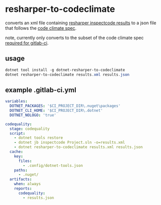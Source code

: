 # resharper-to-codeclimate

converts an xml file containing [resharper inspectcode results](https://www.jetbrains.com/help/resharper/InspectCode.html#understanding-output) to
a json file that follows the [code climate spec](https://github.com/codeclimate/platform/blob/master/spec/analyzers/SPEC.md#data-types).

note, currently only converts to the subset of the code climate spec [required for gitlab-ci](https://docs.gitlab.com/ee/user/project/merge_requests/code_quality.html#implementing-a-custom-tool).

## usage

```powershell
dotnet tool install -g dotnet-resharper-to-codeclimate
dotnet resharper-to-codeclimate results.xml results.json
```

## example .gitlab-ci.yml

```yaml
variables:
  DOTNET_PACKAGES: '$CI_PROJECT_DIR\.nuget\packages'
  DOTNET_CLI_HOME: '$CI_PROJECT_DIR\.dotnet'
  DOTNET_NOLOGO: 'true'

codequality:
  stage: codequality
  script:
    - dotnet tools restore
    - dotnet jb inspectcode Project.sln -o=results.xml
    - dotnet resharper-to-codeclimate results.xml results.json
  cache:
    key:
      files: 
        - .config/dotnet-tools.json
    paths:
      - .nuget/
  artifacts:
    when: always
    reports:
      codequality:
        - results.json
```